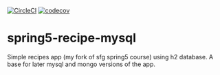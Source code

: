 [![CircleCI](https://circleci.com/gh/dlesniewska/recipes.svg?style=svg)](https://circleci.com/gh/dlesniewska/recipes)
[![codecov](https://codecov.io/gh/dlesniewska/recipes/branch/master/graph/badge.svg)](https://codecov.io/gh/dlesniewska/recipes)

# spring5-recipe-mysql
Simple recipes app (my fork of sfg spring5 course) using h2 database. A base for later mysql and mongo versions of the app.
